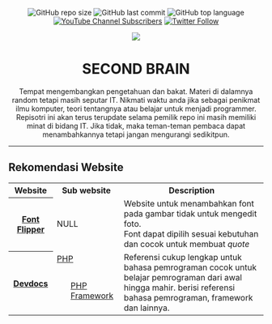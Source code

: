 <div align="center">

![GitHub repo size](https://img.shields.io/github/repo-size/Fattah25/Second-Brain.github.io?logo=github&style=flat-square)
![GitHub last commit](https://img.shields.io/github/last-commit/Fattah25/Second-Brain.github.io?color=red&style=flat-square)
![GitHub top language](https://img.shields.io/github/languages/top/Fattah25/Second-Brain.github.io?color=orange&style=flat-square)
[![YouTube Channel Subscribers](https://img.shields.io/youtube/channel/subscribers/UCRjRaNG_Jf159kMN-PvzsGQ?color=red&logo=youtube&logoColor=red&style=flat-square)](https://www.youtube.com/channel/UCRjRaNG_Jf159kMN-PvzsGQ)
[![Twitter Follow](https://img.shields.io/twitter/follow/Al_Munawarah19?color=gold&logo=twitter&style=flat-square)](https://twitter.com/Al_Munawarah19)


  
![](https://github.com/Fattah25/Second-Brain.github.io/blob/11acce3ad7f9c8a991d7bd5c60d256842903e03b/Second%20Brain.png)



  <h1 align="center" font="times-new-roman">SECOND BRAIN</h1>
  
  
Tempat mengembangkan pengetahuan dan bakat. Materi di dalamnya random tetapi masih seputar IT. Nikmati waktu anda jika sebagai penikmat ilmu komputer, teori tentangnya atau belajar untuk menjadi programmer. Repisotri ini akan terus terupdate selama pemilik repo ini masih memiliki minat di bidang IT. Jika tidak, maka teman-teman pembaca dapat menambahkannya tetapi jangan mengurangi sedikitpun.
  
  -----
</div>


## Rekomendasi Website 


<table align="center">
 
  <tr>
    <th>Website</th>
    <th>Sub website </th>
    <th>Description</th>
  </tr>
  <tr>
    <th><a href="https://fontflipper.com/upload">Font Flipper</a></th>
    <td>NULL</td>
    <td>Website untuk menambahkan font pada gambar tidak untuk mengedit foto.<br>Font dapat dipilih sesuai kebutuhan dan cocok untuk membuat <i>quote</i></td>
  </tr>
  <tr>
    <th rowspan=4><a href="https://devdocs.io/">Devdocs</a></th>
    <td><a href="https://www.php.net/manual/en/">PHP</a></td>
    <td rowspan=4>Referensi cukup lengkap untuk bahasa pemrograman cocok untuk belajar pemrograman dari awal hingga mahir. berisi referensi bahasa pemrograman, framework dan lainnya. </td>
  </tr>
  <td><ul><a href="https://devdocs.io/codeigniter~4/">PHP Framework</a></ul></td>
  <tr>
  </tr>
  
   <tr>
  </tr>
  
   <tr>
  </tr>
</table>


